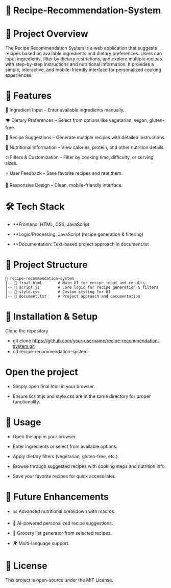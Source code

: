 # 🍳 Recipe-Recommendation-System

# 📌 Project Overview

The Recipe Recommendation System is a web application that suggests recipes based on available ingredients and dietary preferences. Users can input ingredients, filter by dietary restrictions, and explore multiple recipes with step-by-step instructions and nutritional information. It provides a simple, interactive, and mobile-friendly interface for personalized cooking experiences.

# 🚀 Features

🥗 Ingredient Input – Enter available ingredients manually.

🍽 Dietary Preferences – Select from options like vegetarian, vegan, gluten-free.

📖 Recipe Suggestions – Generate multiple recipes with detailed instructions.

🔢 Nutritional Information – View calories, protein, and other nutrition details.

⏱ Filters & Customization – Filter by cooking time, difficulty, or serving sizes.

⭐ User Feedback – Save favorite recipes and rate them.

📱 Responsive Design – Clean, mobile-friendly interface.

# 🛠 Tech Stack

- **Frontend: HTML, CSS, JavaScript

- **Logic/Processing: JavaScript (recipe generation & filtering)

- **Documentation: Text-based project approach in document.txt

# 📂 Project Structure
```
📁 recipe-recommendation-system
│-- 📄 final.html       # Main UI for recipe input and results
│-- 📄 script.js        # Core logic for recipe generation & filters
│-- 📄 style.css        # Custom styling for UI
│-- 📄 document.txt     # Project approach and documentation
```
# 🔧 Installation & Setup

Clone the repository

- git clone https://github.com/your-username/recipe-recommendation-system.git
- cd recipe-recommendation-system


# Open the project

- Simply open final.html in your browser.

- Ensure script.js and style.css are in the same directory for proper functionality.

# 📝 Usage

- Open the app in your browser.

- Enter ingredients or select from available options.

- Apply dietary filters (vegetarian, gluten-free, etc.).

- Browse through suggested recipes with cooking steps and nutrition info.

- Save your favorite recipes for quick access later.

# 🚀 Future Enhancements

 - 📊 Advanced nutritional breakdown with macros.

- 🤖 AI-powered personalized recipe suggestions.

- 🛒 Grocery list generator from selected recipes.

- 🌍 Multi-language support.


# 📜 License

This project is open-source under the MIT License.
